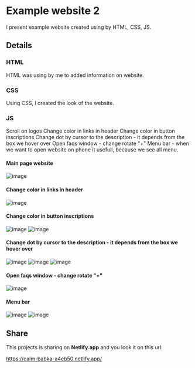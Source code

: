 # Example website 2

I present example website created using by HTML, CSS, JS.

## Details

### HTML

HTML was using by me to added information on website.

### CSS

Using CSS, I created the look of the website.

### JS 

Scroll on logos 
Change color in links in header
Change color in button inscriptions 
Change dot by cursor to the description -  it depends from the box we hover over
Open faqs window - change rotate "+" 
Menu bar - when we want to open website on phone it usefull, because we see all menu.

#### Main page website

![image](https://github.com/user-attachments/assets/f0d454cf-6411-4b20-a39d-843512921d93)

#### Change color in links in header

![image](https://github.com/user-attachments/assets/8e111a45-b0b0-4a8f-b534-bc457828a794)

#### Change color in button inscriptions 

![image](https://github.com/user-attachments/assets/64c45e78-c158-4ad4-86fa-fad9ad57c9e6)
![image](https://github.com/user-attachments/assets/8ea476f5-54b8-4e69-bae4-3f260c06a566)

#### Change dot by cursor to the description -  it depends from the box we hover over

![image](https://github.com/user-attachments/assets/b63de388-1669-4092-9bb4-6ab2763b87a5)
![image](https://github.com/user-attachments/assets/4134700c-7c9b-46d6-85c9-0cfed60a30c4)
![image](https://github.com/user-attachments/assets/afc8d0b3-9568-4dc5-9ccc-62d8972010c2)

#### Open faqs window - change rotate "+" 

![image](https://github.com/user-attachments/assets/1ce6efa1-f404-4a51-b71b-7230965a50d9)

#### Menu bar

![image](https://github.com/user-attachments/assets/51cb1803-bf57-40e3-bf76-bcfb05af7043)
![image](https://github.com/user-attachments/assets/f264e463-d5bd-4a91-9f3d-8a85ea81e055)


## Share

This projects is sharing on <b>Netlify.app</b> and you look it on this url:

https://calm-babka-a4eb50.netlify.app/
